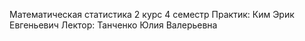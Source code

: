 Математическая статистика 2 курс 4 семестр
Практик: Ким Эрик Евгеньевич
Лектор: Танченко Юлия Валерьевна
